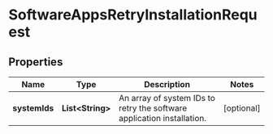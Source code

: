 # SoftwareAppsRetryInstallationRequest

## Properties
Name | Type | Description | Notes
------------ | ------------- | ------------- | -------------
**systemIds** | **List&lt;String&gt;** | An array of system IDs to retry the software application installation. |  [optional]
